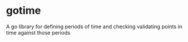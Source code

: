 # gotime
A go library for defining periods of time and checking validating points in time against those periods
